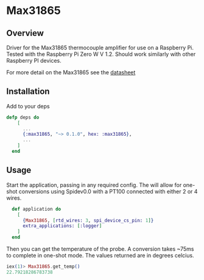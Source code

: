 # Max31865

## Overview

Driver for the Max31865 thermocouple amplifier for use on a Raspberry Pi.  Tested with the Raspberry Pi Zero W V 1.2.  Should work similarly with other Raspberry PI devices.

For more detail on the Max31865 see the [datasheet](https://datasheets.maximintegrated.com/en/ds/MAX31865.pdf)

## Installation

Add to your deps

```elixir
defp deps do
    [
      ...
      {:max31865, "~> 0.1.0", hex: :max31865},
      ...
    ]
  end

```

## Usage

Start the application, passing in any required config.  The will allow for one-shot conversions using Spidev0.0 with a PT100 connected with either 2 or 4 wires.

```elixir
  def application do
    [
      {Max31865, [rtd_wires: 3, spi_device_cs_pin: 1]}
      extra_applications: [:logger]
    ]
  end
```

Then you can get the temperature of the probe.  A conversion takes ~75ms to complete in one-shot mode.  The values returned are in degrees celcius.

```elixir
iex(1)> Max31865.get_temp()
22.79218286783738
```


